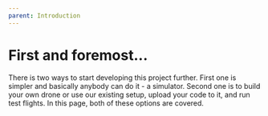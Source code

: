 ```yaml
---
parent: Introduction
---
```


# First and foremost...

There is two ways to start developing this project further. First one is simpler and basically anybody can do it - a simulator. Second one is to build your own drone or use our existing setup, upload your code to it, and run test flights. In this page, both of these options are covered.